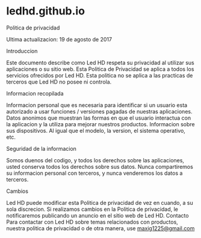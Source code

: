 # ledhd.github.io
Politica de privacidad

Ultima actualizacion: 19 de agosto de 2017

Introduccion

Este documento describe como Led HD respeta su privacidad al utilizar sus aplicaciones o su sitio web. Esta Politica de Privacidad se aplica a todos los servicios ofrecidos por Led HD. Esta politica no se aplica a las practicas de terceros que Led HD no posee ni controla.

Informacion recopilada

Informacion personal que es necesaria para identificar si un usuario esta autorizado a usar funciones / versiones pagadas de nuestras aplicaciones. Datos anonimos que muestran las formas en que el usuario interactua con la aplicacion y la utiliza para mejorar nuestros productos. Informacion sobre sus dispositivos. Al igual que el modelo, la version, el sistema operativo, etc.

Seguridad de la informacion

Somos duenos del codigo, y todos los derechos sobre las aplicaciones, usted conserva todos los derechos sobre sus datos. Nunca compartiremos su informacion personal con terceros, y nunca venderemos los datos a terceros.

Cambios

Led HD puede modificar esta Politica de privacidad de vez en cuando, a su sola discrecion. Si realizamos cambios en la Politica de privacidad, le notificaremos publicando un anuncio en el sitio web de Led HD. Contacto Para contactar con Led HD sobre temas relacionados con productos, nuestra politica de privacidad o de otra manera, use maxig1225@gmail.com
